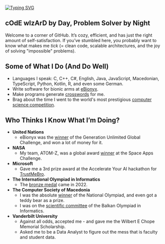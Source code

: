 [![Typing SVG](https://readme-typing-svg.demolab.com/?width=600&duration=2000&pause=1000&lines=Teo+Kitanovski+-+IOI+Medalist;Teo+Kitanovski+-+Co-Founder+of+eBionyx;Teo+Kitanovski+-+Computer+Science+@+Vanderbilt)](https://git.io/typing-svg)

## cOdE wIzArD by Day, Problem Solver by Night

Welcome to a corner of GitHub. It’s cozy, efficient, and has just the right amount of self-satisfaction. If you’ve stumbled here, you probably want to know what makes me *tick* (= clean code, scalable architectures, and the joy of solving "impossible" problems).

## Some of What I Do (And Do Well)

- Languages I speak: C, C++, C#, English, Java, JavaScript, Macedonian, TypeScript, Python, Kotlin, R, and even some German.
- Write software for bionic arms at [eBionyx](https://ebionyx.com).
- Make programs generate [crosswords](https://github.com/teokitan/krstozbor) for me.
- Brag about the time I went to the world's most prestigious [computer science competition](https://stats.ioinformatics.org/people/7176).

## Who Thinks I Know What I’m Doing?

- **United Nations**
    - eBionyx was the [winner](https://www.generationunlimited.org/stories/teenagers-develop-3d-printed-bionic-arm-30-times-cheaper-existing-prosthetics) of the Generation Unlimited Global Challenge, and won a lot of money for it.
- **NASA**
    - My team, ATOM-Z, was a global award [winner](https://2020.spaceappschallenge.org/challenges/create/virtual-planetary-exploration/teams/atom-z-1/project) at the Space Apps Challenge.
- **Microsoft**
    - Gave me a 3rd prize award at the Accelerate Your AI hackathon for [TrustMeBro](https://github.com/teokitan/trust-me-bro).
- **The International Olympiad in Informatics**
    - The [bronze medal](https://stats.ioinformatics.org/results/2022) came in 2022.
- **The Computer Society of Macedonia**
    - I was the absolute [winner](https://mendo.mk/User_CompetitionResults.do?id=414) of the National Olympiad, and even got a teddy bear as a prize.
    - I was on the [scientific committee](https://boi2024.cs.org.mk/content/organizing-committee) of the Balkan Olympiad in Informatics.
- **Vanderbilt University**
    - Against all odds, accepted me - and gave me the Wilbert E Chope Memorial Scholarship.
    - Asked me to be a Data Analyst to figure out the mess that is faculty and student data.
